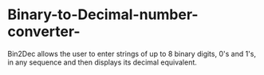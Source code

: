 # Binary-to-Decimal-number-converter-
Bin2Dec allows the user to enter strings of up to 8 binary digits, 0's and 1's, in any sequence and then displays its decimal equivalent.
